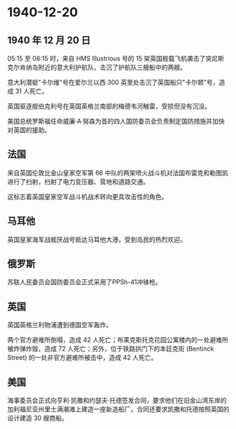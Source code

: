 # 1940-12-20

## 1940 年 12 月 20 日

05:15 至 06:15 时，来自 HMS Illustrious 号的 15
架英国舰载飞机袭击了突尼斯克尔肯纳岛附近的意大利护航队，击沉了护航队三艘船中的两艘。

意大利潜艇"卡尔维"号在爱尔兰以西 300
英里处击沉了英国船只"卡尔顿"号，造成 31 人死亡。

英国驱逐舰伯克利号在英国英格兰南部的梅德韦河触雷，受损但没有沉没。

美国总统罗斯福任命威廉·A·努森为首的四人国防委员会负责制定国防措施并加快对英国的援助。

## 法国

来自英国伦敦比金山皇家空军第 66
中队的两架喷火战斗机对法国布雷克和勒图凯进行了扫射，扫射了电力变压器、营地和道路交通。

这标志着英国皇家空军战斗机战术转向更具攻击性的角色。

## 马耳他

英国皇家海军战舰厌战号抵达马耳他大港，受到岛民的热烈欢迎。

## 俄罗斯

苏联人民委员会国防委员会正式采用了PPSh-41冲锋枪。

## 英国

英国英格兰利物浦遭到德国空军轰炸。

两个官方避难所倒塌，造成 42
人死亡；布莱克斯托克花园公寓楼内的一处避难所被炸弹炸毁，造成 72
人死亡；另外，位于铁路拱门下的本廷克街 (Bentinck Street)
的一处非官方避难所被击中，造成 42 人死亡。

## 美国

海事委员会正式向亨利·凯撒和约瑟夫·托德签发合同，要求他们在旧金山湾东岸的加利福尼亚州里士满潮滩上建造一座新造船厂。合同还要求凯撒和托德按照英国的设计建造
30 艘商船。


